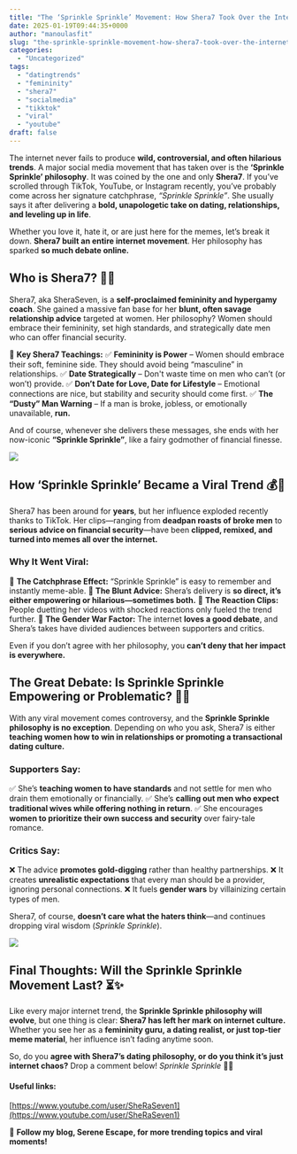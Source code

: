 ```yaml
---
title: "The ‘Sprinkle Sprinkle’ Movement: How Shera7 Took Over the Internet"
date: 2025-01-19T09:44:35+0000
author: "manoulasfit"
slug: "the-sprinkle-sprinkle-movement-how-shera7-took-over-the-internet"
categories:
  - "Uncategorized"
tags:
  - "datingtrends"
  - "femininity"
  - "shera7"
  - "socialmedia"
  - "tikktok"
  - "viral"
  - "youtube"
draft: false
---
```

The internet never fails to produce **wild, controversial, and often hilarious trends**. A major social media movement that has taken over is the **‘Sprinkle Sprinkle’ philosophy**. It was coined by the one and only **Shera7**. If you’ve scrolled through TikTok, YouTube, or Instagram recently, you’ve probably come across her signature catchphrase, *“Sprinkle Sprinkle”*. She usually says it after delivering a **bold, unapologetic take on dating, relationships, and leveling up in life**.

Whether you love it, hate it, or are just here for the memes, let’s break it down. **Shera7 built an entire internet movement**. Her philosophy has sparked **so much debate online.**

## **Who is Shera7?** 🎤✨

Shera7, aka SheraSeven, is a **self-proclaimed femininity and hypergamy coach**. She gained a massive fan base for her **blunt, often savage relationship advice** targeted at women. Her philosophy? Women should embrace their femininity, set high standards, and strategically date men who can offer financial security.

🚨 **Key Shera7 Teachings:**
✅ **Femininity is Power** – Women should embrace their soft, feminine side. They should avoid being “masculine” in relationships.
✅ **Date Strategically** – Don't waste time on men who can’t (or won’t) provide.
✅ **Don’t Date for Love, Date for Lifestyle** – Emotional connections are nice, but stability and security should come first.
✅ **The “Dusty” Man Warning** – If a man is broke, jobless, or emotionally unavailable, **run.**

And of course, whenever she delivers these messages, she ends with her now-iconic **“Sprinkle Sprinkle”**, like a fairy godmother of financial finesse.

![](/DALL·E-2025-01-19-11.27.55-A-symbolic-digital-illustration-of-The-Sprinkle-Sprinkle-Movement-representing-success-and-empowerment.-The-image-features-a-confident-woman-walkin.webp)

## **How ‘Sprinkle Sprinkle’ Became a Viral Trend** 💰💅

Shera7 has been around for **years**, but her influence exploded recently thanks to TikTok. Her clips—ranging from **deadpan roasts of broke men** to **serious advice on financial security**—have been **clipped, remixed, and turned into memes all over the internet.**

### **Why It Went Viral:**

📌 **The Catchphrase Effect:** “Sprinkle Sprinkle” is easy to remember and instantly meme-able.
📌 **The Blunt Advice:** Shera’s delivery is **so direct, it’s either empowering or hilarious—sometimes both.**
📌 **The Reaction Clips:** People duetting her videos with shocked reactions only fueled the trend further.
📌 **The Gender War Factor:** The internet **loves a good debate**, and Shera’s takes have divided audiences between supporters and critics.

Even if you don’t agree with her philosophy, you **can’t deny that her impact is everywhere.**

## **The Great Debate: Is Sprinkle Sprinkle Empowering or Problematic?** 🤔🔥

With any viral movement comes controversy, and the **Sprinkle Sprinkle philosophy is no exception**. Depending on who you ask, Shera7 is either **teaching women how to win in relationships or promoting a transactional dating culture.**

### **Supporters Say:**

✅ She’s **teaching women to have standards** and not settle for men who drain them emotionally or financially.
✅ She’s **calling out men who expect traditional wives while offering nothing in return**.
✅ She encourages **women to prioritize their own success and security** over fairy-tale romance.

### **Critics Say:**

❌ The advice **promotes gold-digging** rather than healthy partnerships.
❌ It creates **unrealistic expectations** that every man should be a provider, ignoring personal connections.
❌ It fuels **gender wars** by villainizing certain types of men.

Shera7, of course, **doesn’t care what the haters think**—and continues dropping viral wisdom (*Sprinkle Sprinkle*).

![](/DALL·E-2025-01-19-11.30.03-A-luxurious-digital-illustration-featuring-a-womans-hand-gracefully-holding-a-sparkling-diamond-bracelet-and-a-stack-of-cash.-The-background-includes.webp)

## **Final Thoughts: Will the Sprinkle Sprinkle Movement Last?** ⏳✨

Like every major internet trend, the **Sprinkle Sprinkle philosophy will evolve**, but one thing is clear: **Shera7 has left her mark on internet culture.** Whether you see her as a **femininity guru, a dating realist, or just top-tier meme material**, her influence isn’t fading anytime soon.

So, do you **agree with Shera7’s dating philosophy, or do you think it’s just internet chaos?** Drop a comment below! *Sprinkle Sprinkle* 💸✨

#### **Useful links:**

[https://www.youtube.com/user/SheRaSeven1](https://www.youtube.com/user/SheRaSeven1)

🚀 **Follow my blog, Serene Escape, for more trending topics and viral moments!**